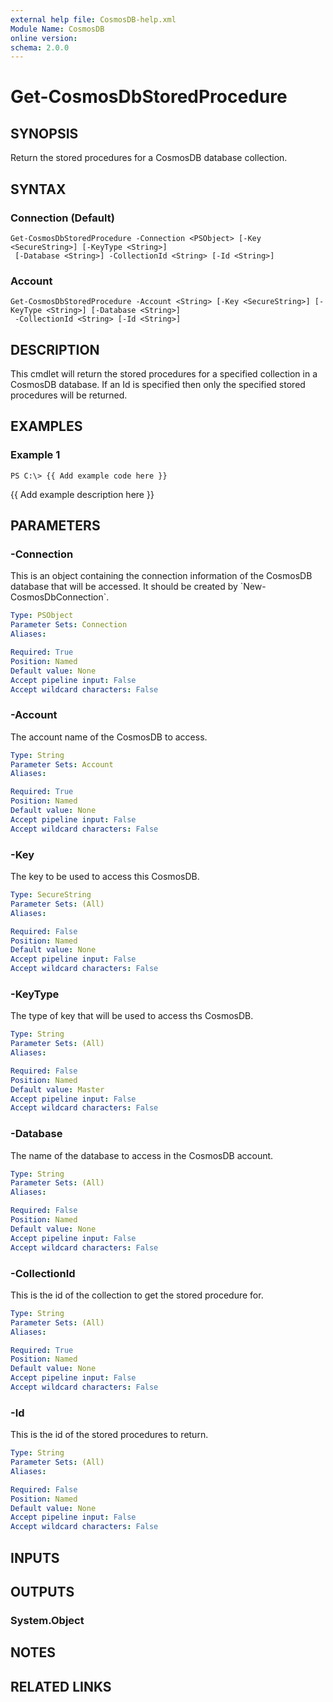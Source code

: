 ```yaml
---
external help file: CosmosDB-help.xml
Module Name: CosmosDB
online version: 
schema: 2.0.0
---
```


# Get-CosmosDbStoredProcedure

## SYNOPSIS
Return the stored procedures for a CosmosDB database collection.

## SYNTAX

### Connection (Default)
```
Get-CosmosDbStoredProcedure -Connection <PSObject> [-Key <SecureString>] [-KeyType <String>]
 [-Database <String>] -CollectionId <String> [-Id <String>]
```

### Account
```
Get-CosmosDbStoredProcedure -Account <String> [-Key <SecureString>] [-KeyType <String>] [-Database <String>]
 -CollectionId <String> [-Id <String>]
```

## DESCRIPTION
This cmdlet will return the stored procedures for a specified
collection in a CosmosDB database.
If an Id is specified then only
the specified stored procedures will be returned.

## EXAMPLES

### Example 1
```
PS C:\> {{ Add example code here }}
```

{{ Add example description here }}

## PARAMETERS

### -Connection
This is an object containing the connection information of
the CosmosDB database that will be accessed.
It should be created
by \`New-CosmosDbConnection\`.

```yaml
Type: PSObject
Parameter Sets: Connection
Aliases: 

Required: True
Position: Named
Default value: None
Accept pipeline input: False
Accept wildcard characters: False
```

### -Account
The account name of the CosmosDB to access.

```yaml
Type: String
Parameter Sets: Account
Aliases: 

Required: True
Position: Named
Default value: None
Accept pipeline input: False
Accept wildcard characters: False
```

### -Key
The key to be used to access this CosmosDB.

```yaml
Type: SecureString
Parameter Sets: (All)
Aliases: 

Required: False
Position: Named
Default value: None
Accept pipeline input: False
Accept wildcard characters: False
```

### -KeyType
The type of key that will be used to access ths CosmosDB.

```yaml
Type: String
Parameter Sets: (All)
Aliases: 

Required: False
Position: Named
Default value: Master
Accept pipeline input: False
Accept wildcard characters: False
```

### -Database
The name of the database to access in the CosmosDB account.

```yaml
Type: String
Parameter Sets: (All)
Aliases: 

Required: False
Position: Named
Default value: None
Accept pipeline input: False
Accept wildcard characters: False
```

### -CollectionId
This is the id of the collection to get the stored procedure for.

```yaml
Type: String
Parameter Sets: (All)
Aliases: 

Required: True
Position: Named
Default value: None
Accept pipeline input: False
Accept wildcard characters: False
```

### -Id
This is the id of the stored procedures to return.

```yaml
Type: String
Parameter Sets: (All)
Aliases: 

Required: False
Position: Named
Default value: None
Accept pipeline input: False
Accept wildcard characters: False
```

## INPUTS

## OUTPUTS

### System.Object

## NOTES

## RELATED LINKS

